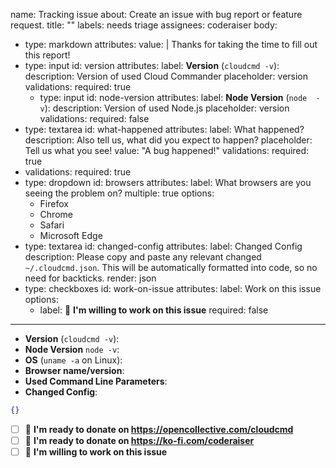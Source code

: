 name: Tracking issue
about: Create an issue with bug report or feature request.
title: ""
labels: needs triage
assignees: coderaiser
body:

- type: markdown
  attributes:
  value: |
  Thanks for taking the time to fill out this report!
- type: input
  id: version
  attributes:
  label: **Version** (`cloudcmd -v`):
  description: Version of used Cloud Commander
  placeholder: version
  validations:
  required: true
  - type: input
    id: node-version
    attributes:
    label: **Node Version** (`node  -v`):
    description: Version of used Node.js
    placeholder: version
    validations:
    required: false
- type: textarea
  id: what-happened
  attributes:
  label: What happened?
  description: Also tell us, what did you expect to happen?
  placeholder: Tell us what you see!
  value: "A bug happened!"
  validations:
  required: true
- validations:
  required: true
- type: dropdown
  id: browsers
  attributes:
  label: What browsers are you seeing the problem on?
  multiple: true
  options:
  - Firefox
  - Chrome
  - Safari
  - Microsoft Edge
- type: textarea
  id: changed-config
  attributes:
  label: Changed Config
  description: Please copy and paste any relevant changed `~/.cloudcmd.json`. This will be automatically formatted into code, so no need for backticks.
  render: json
- type: checkboxes
  id: work-on-issue
  attributes:
  label: Work on this issue
  options:
  - label: 💪 **I'm willing to work on this issue**
    required: false

***

- **Version** (`cloudcmd -v`):
- **Node Version** `node -v`:
- **OS** (`uname -a` on Linux):
- **Browser name/version**:
- **Used Command Line Parameters**:
- **Changed Config**:

```json
{}
```

- [ ] 🎁 **I'm ready to donate on https://opencollective.com/cloudcmd**
- [ ] 🎁 **I'm ready to donate on https://ko-fi.com/coderaiser**
- [ ] 💪 **I'm willing to work on this issue**
